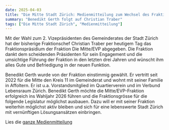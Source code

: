 ```yaml
---
date: 2025-04-03
title: "Die Mitte Stadt Zürich: Medienmitteilung zum Wechsel des Fraktionspräsidiums"
summary: "Benedikt Gerth folgt auf Christian Traber"
tags: ["Die Mitte Stadt Zürich", "Medienmitteilung"]
---
```


Mit der Wahl zum 2. Vizepräsidenten des Gemeinderates der Stadt Zürich hat der bisherige Fraktionschef Christian Traber per heutigem Tag das Fraktionspräsidium der Fraktion Die Mitte/EVP abgegeben. Die Fraktion dankt dem scheidenden Präsidenten für sein Engagement und die umsichtige Führung der Fraktion in den letzten drei Jahren und wünscht ihm alles Gute und Befriedigung in der neuen Funktion.

Benedikt Gerth wurde von der Fraktion einstimmig gewählt. Er vertritt seit 2022 für die Mitte den Kreis 11 im Gemeinderat und wohnt mit seiner Familie in Affoltern. Er ist u.a. Vorstandsmitglied im Quartierverein und im Verbund Lebensraum Zürich. Benedikt Gerth möchte die Mitte/EVP-Fraktion erfolgreich ins Wahljahr 2026 führen und die Fraktionsgrösse für die folgende Legislatur möglichst ausbauen. Dazu will er mit seiner Fraktion weiterhin möglichst aktiv bleiben und sich für eine lebenswerte Stadt Zürich mit vernünftigen Lösungsansätzen einbringen.

Lies die [ganze Medienmitteilung](https://mailchi.mp/27afdaf07a6d/medienmitteilung-zum-wechsel-des-fraktionsprsidiums-14766336?e=4afb0b163f)